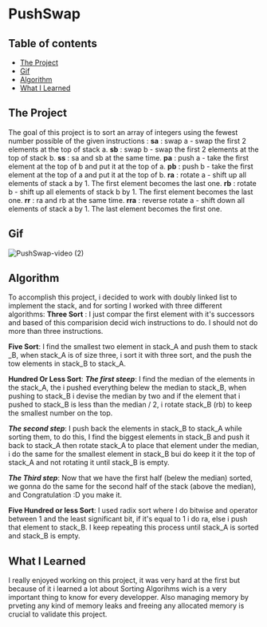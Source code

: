 # PushSwap

## Table of contents
  - [The Project](#The-Project)
  - [Gif](#Gif)
  - [Algorithm](#Algorithm)
  - [What I Learned](#What-I-Learned)


## The Project

The goal of this project is to sort an array of integers using the fewest number possible of  the given instructions :
**sa**	:	swap a - swap the first 2 elements at the top of stack a.
**sb**	:	swap b - swap the first 2 elements at the top of stack b. 
**ss**	:	sa and sb at the same time.
**pa**	:	push a - take the first element at the top of b and put it at the top of a. 
**pb**	:	push b - take the first element at the top of a and put it at the top of b. 
**ra**	:	rotate a - shift up all elements of stack a by 1. The first element becomes the last one.
**rb**	:	rotate b - shift up all elements of stack b by 1. The first element becomes the last one.
**rr**	:	ra and rb at the same time.
**rra**	:	reverse rotate a - shift down all elements of stack a by 1. The last element becomes the first one.

## Gif

![PushSwap-video (2)](https://user-images.githubusercontent.com/43113421/152562315-f16d530a-6ec9-4b96-8f7b-a9ac34ef01a5.gif)


## Algorithm

To accomplish this project, i decided to work with doubly linked list to implement the stack, and for sorting I worked
with three different algorithms:
**Three Sort** :
I just compar the first element with it's successors and based of this comparision decid wich instructions to do.
I should not do more than three instructions.

**Five Sort**:
I find the smallest two element in stack_A and push them to stack _B, when stack_A is of size three, i sort it with 
three sort, and the push the tow elements in stack_B to stack_A.

**Hundred Or Less Sort**:
***The first steep***:
I find the median of the elements in the stack_A, the i pushed everything belew the median to stack_B, 
when pushing to stack_B i devise the median by two and if the element that i pushed to stack_B is less than the 
median / 2, i rotate stack_B (rb) to keep the smallest number on the top.

***The second step***: 
I push back the elements in stack_B to stack_A while sorting them, to do this, I find the 
biggest elements in stack_B and push it back to stack_A then rotate stack_A to place that element under the 
median, i do the same for the smallest element in stack_B bui do keep it it the top of stack_A and not rotating 
it until stack_B is empty.

***The Third step***:
Now that we have the first half (belew the median) sorted, we gonna do the same for the second half of the stack
(above the median), and Congratulation :D you make it.

**Five Hundred or less Sort**:
I used radix sort where I do bitwise and operator between 1 and the least significant bit, if it's equal to 1 i 
do ra, else i push that element to stack_B.
I keep repeating this process until stack_A is sorted and stack_B is empty.
	



## What I Learned

I really enjoyed working on this project, it was very hard at the first but  because of it i learned a lot about 
Sorting Algorihms wich is a very important thing to know for every developper.
Also managing memory by prveting any kind of memory leaks and freeing any allocated memory  is crucial to validate
this project.

